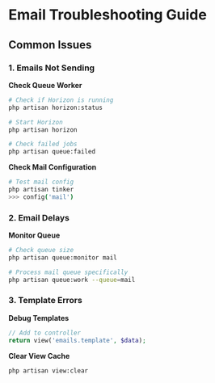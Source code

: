 # Email Troubleshooting Guide

## Common Issues

### 1. Emails Not Sending

**Check Queue Worker**
```bash
# Check if Horizon is running
php artisan horizon:status

# Start Horizon
php artisan horizon

# Check failed jobs
php artisan queue:failed
```

**Check Mail Configuration**
```bash
# Test mail config
php artisan tinker
>>> config('mail')
```

### 2. Email Delays

**Monitor Queue**
```bash
# Check queue size
php artisan queue:monitor mail

# Process mail queue specifically
php artisan queue:work --queue=mail
```

### 3. Template Errors

**Debug Templates**
```php
// Add to controller
return view('emails.template', $data);
```

**Clear View Cache**
```bash
php artisan view:clear
```